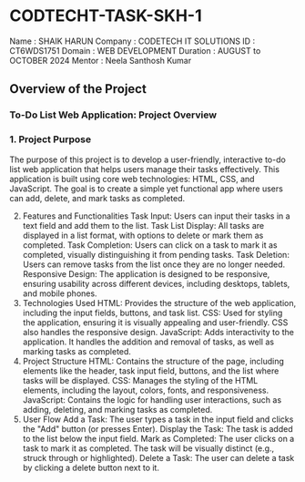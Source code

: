 # CODTECHT-TASK-SKH-1
Name : SHAIK HARUN 
Company : CODETECH IT SOLUTIONS
ID : CT6WDS1751
Domain : WEB DEVELOPMENT
Duration : AUGUST to OCTOBER 2024
Mentor : Neela Santhosh Kumar

## Overview of the Project

###  To-Do List Web Application: Project Overview 
### 1. Project Purpose
The purpose of this project is to develop a user-friendly, interactive to-do list web application that helps users manage their tasks effectively. This application is built using core web technologies: HTML, CSS, and JavaScript. The goal is to create a simple yet functional app where users can add, delete, and mark tasks as completed.

2. Features and Functionalities
Task Input: Users can input their tasks in a text field and add them to the list.
Task List Display: All tasks are displayed in a list format, with options to delete or mark them as completed.
Task Completion: Users can click on a task to mark it as completed, visually distinguishing it from pending tasks.
Task Deletion: Users can remove tasks from the list once they are no longer needed.
Responsive Design: The application is designed to be responsive, ensuring usability across different devices, including desktops, tablets, and mobile phones.
3. Technologies Used
HTML: Provides the structure of the web application, including the input fields, buttons, and task list.
CSS: Used for styling the application, ensuring it is visually appealing and user-friendly. CSS also handles the responsive design.
JavaScript: Adds interactivity to the application. It handles the addition and removal of tasks, as well as marking tasks as completed.
4. Project Structure
HTML: Contains the structure of the page, including elements like the header, task input field, buttons, and the list where tasks will be displayed.
CSS: Manages the styling of the HTML elements, including the layout, colors, fonts, and responsiveness.
JavaScript: Contains the logic for handling user interactions, such as adding, deleting, and marking tasks as completed.
5. User Flow
Add a Task: The user types a task in the input field and clicks the "Add" button (or presses Enter).
Display the Task: The task is added to the list below the input field.
Mark as Completed: The user clicks on a task to mark it as completed. The task will be visually distinct (e.g., struck through or highlighted).
Delete a Task: The user can delete a task by clicking a delete button next to it.
